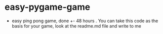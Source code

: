 # easy-pygame-game
- easy ping pong game, done +- 48 hours . You can take this code as the basis for your game, look at the readme.md file and write to me

